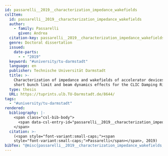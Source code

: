 ```yaml
---
id: passarelli__2019__characterization_impedance_wakefields
cslItem:
  id: passarelli__2019__characterization_impedance_wakefields
  author:
    - family: Passarelli
      given: Andrea
  citation-key: passarelli__2019__characterization_impedance_wakefields
  genre: Doctoral dissertation
  issued:
    date-parts:
      - - "2019"
  keyword: "#university/tu-darmstadt"
  language: en
  publisher: Technische Universität Darmstadt
  title: >-
    Characterization of impedance and wakefields of accelerator devices in the
    short bunch limit and beam dynamics effects for the CLIC Damping Rings
  type: thesis
  URL: https://tuprints.ulb.TU-Darmstadt.de/8644/
tags:
  - "#university/tu-darmstadt"
rendered:
  bibliography: |-
    <span class="csl-bib-body">
      <span data-csl-entry-id="passarelli__2019__characterization_impedance_wakefields" class="csl-entry"><span class='author-bib'>Passarelli</span>. <span class='date-bib'>(2019)</span>. <span class='title'><i><b><span style="font-style:normal;">Characterization of impedance and wakefields of accelerator devices in the short bunch limit and beam dynamics effects for the CLIC Damping Rings</span></b></i></span> [Doctoral dissertation, Technische Universität Darmstadt]. <span class='URL'><a href='https://tuprints.ulb.TU-Darmstadt.de/8644/'>LINK</a></span></span>
    </span>
  citation: >-
    (<span style="font-variant:small-caps;"><span
    style="font-variant:small-caps;">Passarelli</span></span>, 2019)
bibTex: "@misc{passarelli__2019__characterization_impedance_wakefields,\n\tauthor = {Passarelli, Andrea},\n\tyear = {2019},\n\tschool = {Technische Universit{\\\" a}t Darmstadt},\n\ttitle = {Characterization of impedance and wakefields of accelerator devices in the short bunch limit and beam dynamics effects for the {CLIC} {Damping} {Rings}},\n\ttype = {Doctoral dissertation},\n\turl = {https://tuprints.ulb.TU-Darmstadt.de/8644/},\n}\n\n"
---
```

